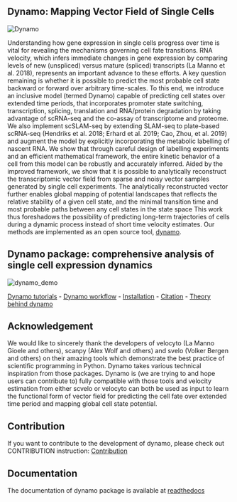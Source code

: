 ## **Dynamo**: Mapping Vector Field of Single Cells
![Dynamo](https://www.dropbox.com/s/dvrfgo4qt5ispqs/dynamo_intro.png?raw=1)

Understanding how gene expression in single cells progress over time is vital for revealing the mechanisms governing cell fate transitions. RNA velocity, which infers immediate changes in gene expression by comparing levels of new (unspliced) versus mature (spliced) transcripts (La Manno et al. 2018), represents an important advance to these efforts. A key question remaining is whether it is possible to predict the most probable cell state backward or forward over arbitrary time-scales. To this end, we introduce an inclusive model (termed Dynamo) capable of predicting cell states over extended time periods, that incorporates promoter state switching, transcription, splicing, translation and RNA/protein degradation by taking advantage of scRNA-seq and the co-assay of transcriptome and proteome. We also implement scSLAM-seq by extending SLAM-seq to plate-based scRNA-seq (Hendriks et al. 2018; Erhard et al. 2019; Cao, Zhou, et al. 2019) and augment the model by explicitly incorporating the metabolic labelling of nascent RNA. We show that through careful design of labelling experiments and an efficient mathematical framework, the entire kinetic behavior of a cell from this model can be robustly and accurately inferred. Aided by the improved framework, we show that it is possible to analytically reconstruct the transcriptomic vector field from sparse and noisy vector samples generated by single cell experiments. The analytically reconstructed vector further enables global mapping of potential landscapes that reflects the relative stability of a given cell state, and the minimal transition time and most probable paths between any cell states in the state space This work thus foreshadows the possibility of predicting long-term trajectories of cells during a dynamic process instead of short time velocity estimates. Our methods are implemented as an open source tool, [dynamo](https://github.com/aristoteleo/dynamo-release).

## **Dynamo package**: comprehensive analysis of single cell expression dynamics
![dynamo_demo](https://www.jianguoyun.com/c/tblv2/QF0J8mo2iBPt9gVdKgXPI6SvaaEnS_kkkAJ4q9BWUixq5JBNDGZ3-voX1R4KsrPkUJf3CdQc/SZL5uOvVohRiKmk5cxYIug/l)

[Dynamo tutorials](https://github.com/aristoteleo/dynamo-tutorials) - [Dynamo workflow](https://github.com/aristoteleo/dynamo-release/wiki/Dynamo-workflow) - [Installation](https://github.com/aristoteleo/dynamo-release/wiki/Dynamo-workflow#installation) - [Citation](https://github.com/aristoteleo/dynamo-release/wiki/Dynamo-workflow#citation) - [Theory behind dynamo](https://github.com/aristoteleo/dynamo-release/wiki/Dynamo-workflow#theory-behind-dynamo)



## Acknowledgement
We would like to sincerely thank the developers of velocyto (La Manno Gioele and others), scanpy (Alex Wolf and others) and svelo (Volker Bergen and others) on their amazing tools which demonstrate the best practice of scientific programming in Python. Dynamo takes various technical inspiration from those packages. Dynamo is (we are trying to and hope users can contribute to) fully compatible with those tools and velocity estimation from either scvelo or velocyto can both be used as input to learn the functional form of vector field for predicting the cell fate over extended time period and mapping global cell state potential. 

## Contribution 
If you want to contribute to the development of dynamo, please check out CONTRIBUTION instruction: [Contribution](https://github.com/aristoteleo/dynamo-release/blob/master/CONTRIBUTING.md)

## Documentation  
The documentation of dynamo package is available at [readthedocs](https://dynamo-release.readthedocs.io/en/latest/)
